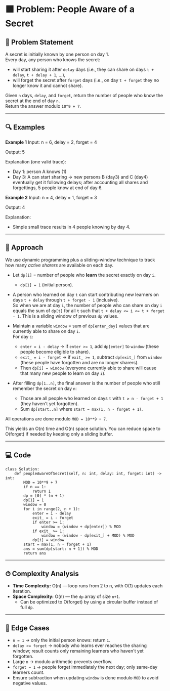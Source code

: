 # 🟩 Problem: People Aware of a Secret

## 📜 Problem Statement
A secret is initially known by one person on day 1.  
Every day, any person who knows the secret:

- will start sharing it after `delay` days (i.e., they can share on days `t + delay`, `t + delay + 1`, ...),
- will forget the secret after `forget` days (i.e., on day `t + forget` they no longer know it and cannot share).

Given `n` days, `delay`, and `forget`, return the number of people who know the secret at the end of day `n`.  
Return the answer modulo `10^9 + 7`.

---

## 🔍 Examples

**Example 1**
Input:
    n = 6, delay = 2, forget = 4

Output:
    5

Explanation (one valid trace):
- Day 1: person A knows (1)
- Day 3: A can start sharing → new persons B (day3) and C (day4) eventually get it following delays; after accounting all shares and forgettings, 5 people know at end of day 6.

**Example 2**
Input:
    n = 4, delay = 1, forget = 3

Output:
    4

Explanation:
- Simple small trace results in 4 people knowing by day 4.

---

## 🧠 Approach
We use dynamic programming plus a sliding-window technique to track how many *active sharers* are available on each day.

- Let `dp[i]` = number of people who **learn** the secret exactly on day `i`.
  - `dp[1] = 1` (initial person).

- A person who learned on day `t` can start contributing new learners on days `t + delay` through `t + forget - 1` (inclusive).  
  So when we are at day `i`, the number of people who can share on day `i` equals the sum of `dp[t]` for all `t` such that `t + delay <= i <= t + forget - 1`. This is a sliding window of previous `dp` values.

- Maintain a variable `window` = sum of `dp[enter_day]` values that are currently able to share on day `i`.  
  For day `i`:
  - `enter = i - delay` → if `enter >= 1`, add `dp[enter]` to `window` (these people become eligible to share).
  - `exit_ = i - forget` → if `exit_ >= 1`, subtract `dp[exit_]` from `window` (these people have forgotten and are no longer sharers).
  - Then `dp[i] = window` (everyone currently able to share will cause that many new people to learn on day `i`).

- After filling `dp[1..n]`, the final answer is the number of people who still remember the secret on day `n`:
  - Those are all people who learned on days `t` with `t ≥ n - forget + 1` (they haven't yet forgotten).
  - Sum `dp[start..n]` where `start = max(1, n - forget + 1)`.

All operations are done modulo `MOD = 10**9 + 7`.

This yields an O(n) time and O(n) space solution. You can reduce space to O(forget) if needed by keeping only a sliding buffer.

---

## 💻 Code 
    class Solution:
        def peopleAwareOfSecret(self, n: int, delay: int, forget: int) -> int:
            MOD = 10**9 + 7
            if n == 1:
                return 1
            dp = [0] * (n + 1)
            dp[1] = 1
            window = 0
            for i in range(2, n + 1):
                enter = i - delay
                exit_ = i - forget
                if enter >= 1:
                    window = (window + dp[enter]) % MOD
                if exit_ >= 1:
                    window = (window - dp[exit_] + MOD) % MOD
                dp[i] = window
            start = max(1, n - forget + 1)
            ans = sum(dp[start: n + 1]) % MOD
            return ans

---

## ⏱ Complexity Analysis
- **Time Complexity:** O(n) — loop runs from 2 to n, with O(1) updates each iteration.  
- **Space Complexity:** O(n) — the `dp` array of size `n+1`.  
  - Can be optimized to O(forget) by using a circular buffer instead of full `dp`.

---

## 🧪 Edge Cases
- `n = 1` → only the initial person knows: return `1`.  
- `delay >= forget` → nobody who learns ever reaches the sharing window; result counts only remaining learners who haven't yet forgotten.  
- Large `n` → modulo arithmetic prevents overflow.  
- `forget = 1` → people forget immediately the next day; only same-day learners count.  
- Ensure subtraction when updating `window` is done modulo `MOD` to avoid negative values.  
